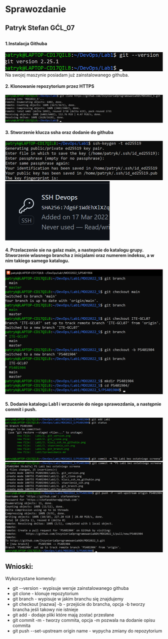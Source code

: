 # Sprawozdanie
##
## Patryk Stefan GĆL_07
##
##
#### 1.Instalacja Githuba
![Screenshot](git_version.png)
Na swojej maszynie posiadam już zainstalowanego githuba.
####
#### 2. Klonowanie repozytorium przez HTTPS
![Screenshot](git_clone.png)
####
#### 3. Stworzenie klucza ssha oraz dodanie do githuba
![Screenshot](stworzenie_ssh.png)
![Screenshot](klucz_ssh_na_githubie.png)
####
#### 4. Przelaczenie sie na galaz main, a nastepnie do katalogu grupy. Stworzenie wlasnego brancha z inicjalami oraz numerem indeksu, a w nim takiego samego katalogu.
![Screenshot](git_branch.png)
####
#### 5. Dodanie katalogu Lab1 i wrzucenie do niego sprawozdania, a następnie commit i push.
![Screenshot](add.png)
![Screenshot](commit.png)
![Screenshot](push.png)
####
##  Wnioski:
Wykorzystane komendy:
- git --version - wypisuje wersje zainstalowanego githuba
- git clone - klonuje repozytorium
- git branch - wypisuje w jakim branchu się znajdujemy
- git checkout [nazwa] -b - przejście do brancha, opcja -b tworzy brancha jeśli takowy nie istnieje
- git add - dodaje pliki które mają zostać przesłane
- git commit -m - tworzy commita, opcja -m pozwala na dodanie opisu commita
- git push --set-upstream origin name - wypycha zmiany do repozytorium